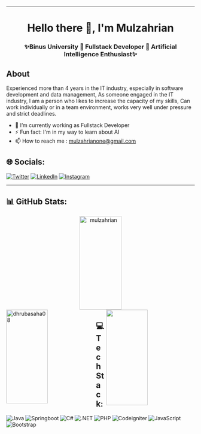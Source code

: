 <!-- [![Anurag's github stats](https://github-readme-stats.vercel.app/api?username=mulzahrian)](https://github.com/anuraghazra/github-readme-stats)
 -->
<hr>
<h1 align="center"> Hello there 👋, I'm Mulzahrian</h1>
<h3 align="center">✨Binus University 🔹 Fullstack Developer 🔹 Artificial Intelligence Enthusiast✨</h3>

## About
Experienced more than 4 years in the IT industry, especially in software development and data management, As someone engaged in the IT industry, I am a person who likes to increase the capacity of my skills, Can work individually or in a team environment, works very well under pressure and strict deadlines.
- 🔭 I’m currently working as Fullstack Developer 
- ⚡ Fun fact: I'm in my way to learn about AI
-  📫 How to reach me : mulzahrianone@gmail.com
<!--[![](https://visitcount.itsvg.in/api?id=mulzahrian&icon=0&color=0)](https://visitcount.itsvg.in)-->
## 🌐 Socials:

[![Twitter](https://img.shields.io/badge/Twitter-%231DA1F2.svg?logo=Twitter&logoColor=white)](https://twitter.com/mulzahrian)
[![LinkedIn](https://img.shields.io/badge/LinkedIn-%230077B5.svg?logo=linkedin&logoColor=white)](https://www.linkedin.com/in/mulzahrian-mulzahrian-5914101a3)
[![Instagram](https://img.shields.io/badge/Instagram-%23E4405F.svg?logo=Instagram&logoColor=white)](https://www.instagram.com/mulzahrian21/)
<hr>

## 📊 GitHub Stats:

<div align="center">
    <img align="center"
        src="https://github-readme-stats.vercel.app/api?username=mulzahrian&show_icons=true&theme=radical"
        alt="mulzahrian" height="250px" width="47%" />
</div>
<div>
    <img align="left"
        src="https://github-readme-streak-stats.herokuapp.com?user=mulzahrian&theme=radical&border_radius=10"
        alt="dhrubasaha08" height="250px" width="47%" />
 <img align="right"
        src="https://github-readme-stats.vercel.app/api/top-langs/?username=mulzahrian&layout=compact&theme=radical"
        height="255px" width="47%" />
</div>


## 💻 Tech Stack:
![Java](https://img.shields.io/badge/java-%23ED8B00.svg?style=for-the-badge&logo=java&logoColor=white)
![Springboot](https://img.shields.io/badge/spring-%6DB33F.svg?style=for-the-badge&logo=spring&logoColor=white)
![C#](https://img.shields.io/badge/c%23-%23239120.svg?style=for-the-badge&logo=csharp&logoColor=white)
![.NET](https://img.shields.io/badge/dotnet-%23563D7C.svg?style=for-the-badge&logo=dotnet&logoColor=white)
![PHP](https://img.shields.io/badge/php-%23777BB4.svg?style=for-the-badge&logo=php&logoColor=white)
![Codeigniter](https://img.shields.io/badge/codeigniter-%23323330.svg?style=for-the-badge&logo=codeigniter&logoColor=%EF4223)
![JavaScript](https://img.shields.io/badge/javascript-%23323330.svg?style=for-the-badge&logo=javascript&logoColor=%23F7DF1E)
![Bootstrap](https://img.shields.io/badge/bootstrap-%23563D7C.svg?style=for-the-badge&logo=bootstrap&logoColor=white)

 <!--### What Language I Use
 [![Top Langs](https://github-readme-stats.vercel.app/api/top-langs/?username=mulzahrian&langs_count=8)](https://github.com/mulzahrian/github-readme-stats)-->


<!--
**mulzahrian/mulzahrian** is a ✨ _special_ ✨ repository because its `README.md` (this file) appears on your GitHub profile.

Here are some ideas to get you started:

- 🔭 I’m currently working on ...
- 🌱 I’m currently learning ...
- 👯 I’m looking to collaborate on ...
- 🤔 I’m looking for help with ...
- 💬 Ask me about ...
- 📫 How to reach me: ...
- 😄 Pronouns: ...
- ⚡ Fun fact: ...
-->
